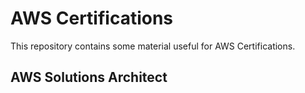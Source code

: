 # AWS Certifications
This repository contains some material useful for AWS Certifications.

## AWS Solutions Architect
